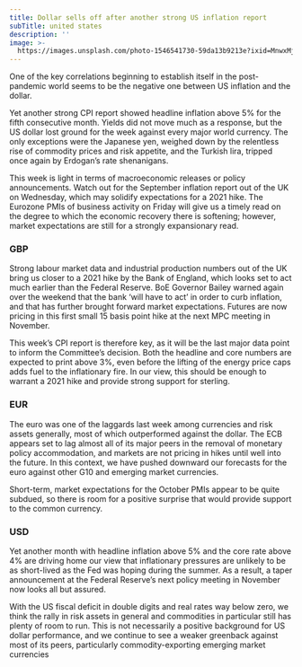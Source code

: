 ```yaml
---
title: Dollar sells off after another strong US inflation report
subTitle: united states
description: ''
image: >-
  https://images.unsplash.com/photo-1546541730-59da13b9213e?ixid=MnwxMjA3fDB8MHxwaG90by1wYWdlfHx8fGVufDB8fHx8&ixlib=rb-1.2.1&auto=format&fit=crop&w=1035&q=80
---
```



One of the key correlations beginning to establish itself in the post-pandemic world seems to be the negative one between US inflation and the dollar.

Yet another strong CPI report showed headline inflation above 5% for the fifth consecutive month. Yields did not move much as a response, but the US dollar lost ground for the week against every major world currency. The only exceptions were the Japanese yen, weighed down by the relentless rise of commodity prices and risk appetite, and the Turkish lira, tripped once again by Erdogan’s rate shenanigans.

This week is light in terms of macroeconomic releases or policy announcements. Watch out for the September inflation report out of the UK on Wednesday, which may solidify expectations for a 2021 hike. The Eurozone PMIs of business activity on Friday will give us a timely read on the degree to which the economic recovery there is softening; however, market expectations are still for a strongly expansionary read.

### GBP

Strong labour market data and industrial production numbers out of the UK bring us closer to a 2021 hike by the Bank of England, which looks set to act much earlier than the Federal Reserve. BoE Governor Bailey warned again over the weekend that the bank ‘will have to act’ in order to curb inflation, and that has further brought forward market expectations. Futures are now pricing in this first small 15 basis point hike at the next MPC meeting in November.

This week’s CPI report is therefore key, as it will be the last major data point to inform the Committee’s decision. Both the headline and core numbers are expected to print above 3%, even before the lifting of the energy price caps adds fuel to the inflationary fire. In our view, this should be enough to warrant a 2021 hike and provide strong support for sterling.

### EUR

The euro was one of the laggards last week among currencies and risk assets generally, most of which outperformed against the dollar. The ECB appears set to lag almost all of its major peers in the removal of monetary policy accommodation, and markets are not pricing in hikes until well into the future. In this context, we have pushed downward our forecasts for the euro against other G10 and emerging market currencies.

Short-term, market expectations for the October PMIs appear to be quite subdued, so there is room for a positive surprise that would provide support to the common currency.

### USD

Yet another month with headline inflation above 5% and the core rate above 4% are driving home our view that inflationary pressures are unlikely to be as short-lived as the Fed was hoping during the summer. As a result, a taper announcement at the Federal Reserve’s next policy meeting in November now looks all but assured.

With the US fiscal deficit in double digits and real rates way below zero, we think the rally in risk assets in general and commodities in particular still has plenty of room to run. This is not necessarily a positive background for US dollar performance, and we continue to see a weaker greenback against most of its peers, particularly commodity-exporting emerging market currencies
